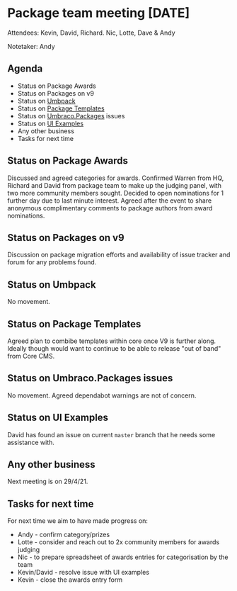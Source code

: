 # Package team meeting [DATE]

Attendees: Kevin, David, Richard. Nic, Lotte, Dave & Andy

Notetaker: Andy

## Agenda

- Status on Package Awards
- Status on Packages on v9
- Status on [Umbpack](https://github.com/umbraco/UmbPack)
- Status on [Package Templates](https://github.com/umbraco/Package.Templates)
- Status on [Umbraco.Packages](https://github.com/umbraco/Umbraco.Packages) issues
- Status on [UI Examples](https://github.com/umbraco/UI-Examples)
- Any other business
- Tasks for next time

## Status on Package Awards
Discussed and agreed categories for awards.
Confirmed Warren from HQ, Richard and David from package team to make up the judging panel, with two more community members sought.
Decided to open nominations for 1 further day due to last minute interest.
Agreed after the event to share anonymous complimentary comments to package authors from award nominations.

## Status on Packages on v9
Discussion on package migration efforts and availability of issue tracker and forum for any problems found.  

## Status on Umbpack
No movement.

## Status on Package Templates
Agreed plan to combibe templates within core once V9 is further along.  Ideally though would want to continue to be able to release "out of band" from Core CMS.

## Status on Umbraco.Packages issues
No movement. Agreed dependabot warnings are not of concern.

## Status on UI Examples
David has found an issue on current `master` branch that he needs some assistance with.

## Any other business
Next meeting is on 29/4/21.

## Tasks for next time

For next time we aim to have made progress on:

* Andy - confirm category/prizes
* Lotte - consider and reach out to 2x community members for awards judging
* Nic - to prepare spreadsheet of awards entries for categorisation by the team
* Kevin/David - resolve issue with UI examples
* Kevin - close the awards entry form
